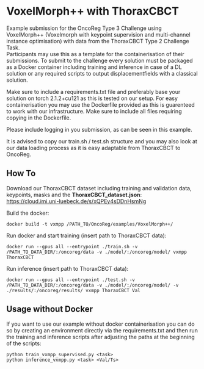 # VoxelMorph++ with ThoraxCBCT

Example submission for the OncoReg Type 3 Challenge using VoxelMorph++ (Voxelmorph with keypoint supervision and multi-channel instance optimisation) with data from the ThoraxCBCT Type 2 Challenge Task.  
Participants may use this as a template for the containerisation of their submissions. 
To submit to the challenge every solution must be packaged as a Docker container including training and inference in case of a DL solution or any required scripts to output displacementfields with a classical solution.

Make sure to include a requirements.txt file and preferably base your solution on torch 2.1.2+cu121 as this is tested on our setup.
For easy containerisation you may use the Dockerfile provided as this is guarenteed to work with our infrastructure. Make sure to include all files requiring copying in the Dockerfile.

Please include logging in you submission, as can be seen in this example. 

It is advised to copy our train.sh / test.sh structure and you may also look at our data loading process as it is easy adaptable from ThoraxCBCT to OncoReg.

## How To

Download our ThoraxCBCT dataset including training and validation data, keypoints, masks and the **ThoraxCBCT_dataset.json**:  
https://cloud.imi.uni-luebeck.de/s/xQPEy4sDDnHsmNg

Build the docker:

```
docker build -t vxmpp /PATH_TO/OncoReg/examples/VoxelMorph++/
```

Run docker and start training (insert path to ThoraxCBCT data):

```
docker run --gpus all --entrypoint ./train.sh -v /PATH_TO_DATA_DIR/:/oncoreg/data -v ./model/:/oncoreg/model/ vxmpp ThoraxCBCT
```

Run inference (insert path to ThoraxCBCT data):

```
docker run --gpus all --entrypoint ./test.sh -v /PATH_TO_DATA_DIR/:/oncoreg/data -v ./model/:/oncoreg/model/ -v ./results/:/oncoreg/results/ vxmpp ThoraxCBCT Val
```

## Usage without Docker

If you want to use our example without docker containerisation you can do so by creating an environment directly via the requirements.txt and then run the training and inference scripts after adjusting the paths at the beginning of the scripts:
```
python train_vxmpp_supervised.py <task>
python inference_vxmpp.py <task> <Val/Ts>
```



